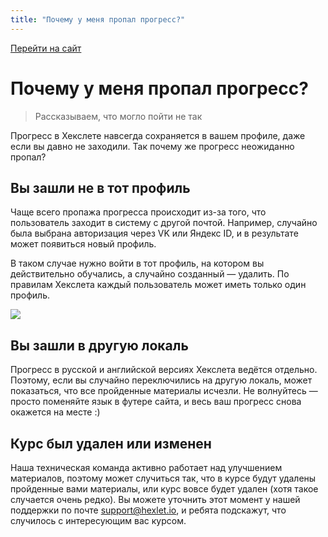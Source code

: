 ```yaml
---
title: "Почему у меня пропал прогресс?"
---
```


[Перейти на сайт](https://ru.hexlet.io)

# Почему у меня пропал прогресс?

> Рассказываем, что могло пойти не так

Прогресс в Хекслете навсегда сохраняется в вашем профиле, даже если вы давно не заходили. Так почему же прогресс неожиданно пропал?

## Вы зашли не в тот профиль

Чаще всего пропажа прогресса происходит из-за того, что пользователь заходит в систему с другой почтой. Например, 
случайно была выбрана авторизация через VK или Яндекс ID, и в результате может появиться новый профиль. 

В таком случае нужно войти в тот профиль, на котором вы действительно обучались, а случайно созданный — удалить. По правилам 
Хекслета каждый пользователь может иметь только один профиль.

![](/img/docs/img-056.png)

## Вы зашли в другую локаль

Прогресс в русской и английской версиях Хекслета ведётся отдельно. Поэтому, если вы случайно переключились на другую локаль, 
может показаться, что все пройденные материалы исчезли. Не волнуйтесь — просто поменяйте язык в футере сайта, и весь ваш прогресс 
снова окажется на месте :)

## Курс был удален или изменен

Наша техническая команда активно работает над улучшением материалов, поэтому может случиться так, что в курсе будут удалены 
пройденные вами материалы, или курс вовсе будет удален (хотя такое случается очень редко). Вы можете уточнить этот момент у 
нашей поддержки по почте support@hexlet.io, и ребята подскажут, что случилось с интересующим вас курсом.

